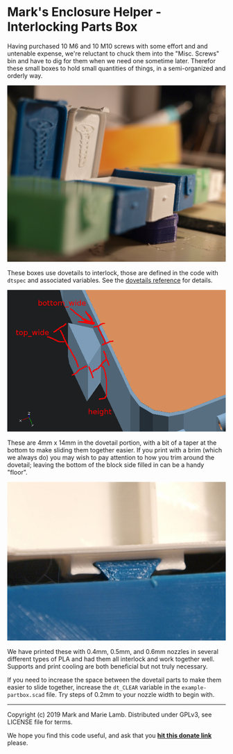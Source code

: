 # Mark's Enclosure Helper - Interlocking Parts Box


Having purchased 10 M6 and 10 M10 screws with some effort and and
untenable expense, we're reluctant to chuck them into the
"Misc. Screws" bin and have to dig for them when we need one sometime
later. Therefor these small boxes to hold small quantities of things,
in a semi-organized and orderly way.

![](example-partbox-6gang.jpg)

These boxes use dovetails to interlock, those are defined in the code
with `dtspec` and associated variables. See the [dovetails
reference](#../REFERENCE.md#dovetails) for details.

![](../docpix/dovetail-rail-lbl.png)


These are 4mm x 14mm in the dovetail portion, with a bit of a taper at
the bottom to make sliding them together easier. If you print with a
brim (which we always do) you may wish to pay attention to how you
trim around the dovetail; leaving the bottom of the block side filled
in can be a handy "floor".

![](../docpix/dovetail-printed.jpg)

We have printed these with 0.4mm, 0.5mm, and 0.6mm nozzles in several
different types of PLA and had them all interlock and work together
well. Supports and print cooling are both beneficial but not truly
necessary.

If you need to increase the space between the dovetail parts to make
them easier to slide together, increase the `dt_CLEAR` variable in the
`example-partbox.scad` file. Try steps of 0.2mm to your nozzle width
to begin with.


-------------------------------
   Copyright (c) 2019 Mark and Marie Lamb. Distributed under GPLv3, see LICENSE file for terms.

We hope you find this code useful, and ask that you **[hit this donate
link](https://www.paypal.com/cgi-bin/webscr?cmd=_s-xclick&hosted_button_id=J3AY8SM43A2DA&source=url)**
please.
